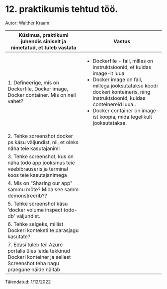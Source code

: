 # 12. praktikumis tehtud töö.

Autor: Walther Kraam

|Küsimus, praktikumi juhendis siniselt ja nimetatud, et tuleb vastata|Vastus|
|---|---|
|1. Defineerige, mis on Dockerfile, Docker image, Docker container. Mis on neil vahet?|<ul><li>Dockerfile - fail, milles on instruktsioonid, et kuidas image-it luua <li>Docker image on fail, millega jooksutatakse koodi dockeri konteineris, ning instruktsioonid, kuidas conteinereid luua..<li>Docker container on image-ist koopia, mida tegelikult jooksutatakse. </ul>|
|2. Tehke screenshot docker ps käsu väljundist, nii, et oleks näha teie kasutajanimi||
|3. Tehke screenshot, kus on näha todo app jooksmas teie veebibrauseris ja terminal koos teie kasutajanimega||
|4. Mis on "Sharing our app" sammu mõte? Mida see samm demonstreerib??||
|5. Tehke screenshot käsu 'docker volume inspect todo-db' väljundist.||
|6. Tehke selgeks, millist Dockeri konteksti te parasjagu kasutate?||
|7. Edasi tuleb teil Azure portalis üles leida tekkinud Dockeri konteiner ja sellest Screenshot teha nagu praegune näide näitab||

Täiendatud: 1/12/2022
